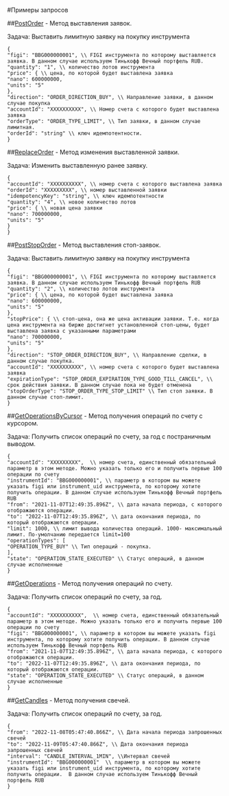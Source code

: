 #Примеры запросов

##[PostOrder](/investAPI/orders/#postorder) - Метод выставления заявок.

Задача: Выставить лимитную заявку на покупку инструмента
```
{
"figi": "BBG000000001", \\ FIGI инструмента по которому выставляется заявка. В данном случае используем Тинькофф Вечный портфель RUB.
"quantity": "1", \\ количество лотов инструмента
"price": { \\ цена, по которой будет выставлена заявка
"nano": 600000000,
"units": "5"
},
"direction": "ORDER_DIRECTION_BUY", \\ Направление заявки, в данном случае покупка
"accountId": "XXXXXXXXXX", \\ Номер счета с которого будет выставлена заявка
"orderType": "ORDER_TYPE_LIMIT", \\ Тип заявки, в данном случае лимитная.
"orderId": "string" \\ ключ идемпотентности.
}
```
##[ReplaceOrder](/investAPI/orders/#replaceorder) - Метод изменения выставленной заявки.

Задача: Изменить выставленную ранее заявку.
```
{
"accountId": "XXXXXXXXXX", \\ номер счета с которого выставлена заявка
"orderId": "XXXXXXXXX", \\ номер выставленной заявки
"idempotencyKey": "string", \\ ключ идемпотентности
"quantity": "4", \\ новое количество лотов
"price": { \\ новая цена заявки
"nano": 700000000,
"units": "5"
}
}
```
##[PostStopOrder](/investAPI/stoporders/#poststoporder) - Метод выставления стоп-заявок.

Задача: Выставить лимитную заявку на покупку инструмента

```
{
"figi": "BBG000000001", \\ FIGI инструмента по которому выставляется заявка. В данном случае используем Тинькофф Вечный портфель RUB
"quantity": "2", \\ количество лотов инструмента
"price": { \\ цена, по которой будет выставлена заявка
"nano": 600000000,
"units": "5"
},
"stopPrice": { \\ стоп-цена, она же цена активации заявки. Т.е. когда цена инструмента на бирже достигнет установленной стоп-цены, будет выставлена заявка с указанными параметрами
"nano": 700000000,
"units": "5"
},
"direction": "STOP_ORDER_DIRECTION_BUY", \\ Направление сделки, в данном случае покупка.
"accountId": "XXXXXXXXXX", \\ номер счета с которого будет выставлена заявка
"expirationType": "STOP_ORDER_EXPIRATION_TYPE_GOOD_TILL_CANCEL", \\ срок действия заявки. В данном случае пока не будет отменена
"stopOrderType": "STOP_ORDER_TYPE_STOP_LIMIT" \\ Тип стоп заявки. В данном случае стоп-лимит.
}
```



##[GetOperationsByCursor](/investAPI/operations/#getoperationsbycursor) - Метод получения операций по счету с курсором.

Задача: Получить список операций по счету, за год с постраничным выводом.
```
{
"accountId": "XXXXXXXXX",  \\ номер счета, единственный обязательный параметр в этом методе. Можно указать только его и получить первые 100 операции по счету
"instrumentId": "BBG000000001", \\ параметр в котором вы можете указать figi или instrument_uid инструмента, по которому хотите получить операции. В данном случае используем Тинькофф Вечный портфель RUB
"from": "2021-11-07T12:49:35.896Z", \\ дата начала периода, с которого отображаются операции.
"to": "2022-11-07T12:49:35.896Z", \\ дата окончания периода, по который отображаются операции.
"limit": 1000, \\ лимит вывода количества операций. 1000- максимальный лимит. По-умолчанию передается limit=100
"operationTypes": [
"OPERATION_TYPE_BUY" \\ Тип операций - покупка.
],
"state": "OPERATION_STATE_EXECUTED" \\ Статус операций, в данном случае исполненные
}
```
##[GetOperations](/investAPI/operations/#getoperations) - Метод получения операций по счету.

Задача: Получить список операций по счету, за год.
```
{
"accountId": "XXXXXXXXXX",  \\ номер счета, единственный обязательный параметр в этом методе. Можно указать только его и получить первые 100 операции по счету
"figi": "BBG000000001", \\ параметр в котором вы можете указать figi инструмента, по которому хотите получить операции. В данном случае используем Тинькофф Вечный портфель RUB
"from": "2021-11-07T12:49:35.896Z", \\ дата начала периода, с которого отображаются операции.
"to": "2022-11-07T12:49:35.896Z", \\ дата окончания периода, по который отображаются операции.
"state": "OPERATION_STATE_EXECUTED" \\ Статус операций, в данном случае исполненные
}
```
##[GetCandles](/investAPI/marketdata/#getcandles) - Метод получения свечей.

Задача: Получить список операций по счету, за год.
```
{
"from": "2022-11-08T05:47:40.866Z", \\ Дата начала периода запрошенных свечей
"to": "2022-11-09T05:47:40.866Z", \\ Дата окончания периода запрошенных свечей
"interval": "CANDLE_INTERVAL_1MIN", \\Интервал свечей
"instrumentId": "BBG000000001"  \\ параметр в котором вы можете указать figi или instrument_uid инструмента, по которому хотите получить операции.  В данном случае используем Тинькофф Вечный портфель RUB
}
```

